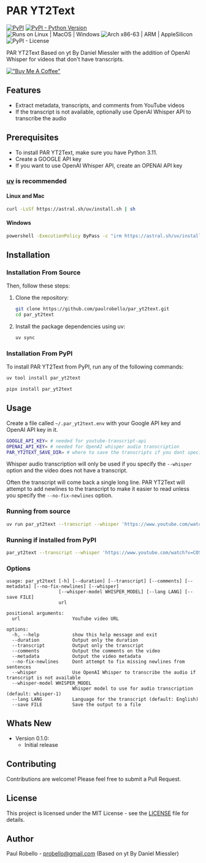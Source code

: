 # PAR YT2Text

[![PyPI](https://img.shields.io/pypi/v/par_yt2text)](https://pypi.org/project/par_yt2text/)
[![PyPI - Python Version](https://img.shields.io/pypi/pyversions/par_yt2text.svg)](https://pypi.org/project/par_yt2text/)  
![Runs on Linux | MacOS | Windows](https://img.shields.io/badge/runs%20on-Linux%20%7C%20MacOS%20%7C%20Windows-blue)
![Arch x86-63 | ARM | AppleSilicon](https://img.shields.io/badge/arch-x86--64%20%7C%20ARM%20%7C%20AppleSilicon-blue)  
![PyPI - License](https://img.shields.io/pypi/l/par_yt2text)

PAR YT2Text Based on yt By Daniel Miessler with the addition of OpenAI Whisper for videos that don't have transcripts.

[!["Buy Me A Coffee"](https://www.buymeacoffee.com/assets/img/custom_images/orange_img.png)](https://buymeacoffee.com/probello3)


## Features

- Extract metadata, transcripts, and comments from YouTube videos
- If the transcript is not available, optionally use OpenAI Whisper API to transcribe the audio


## Prerequisites

* To install PAR YT2Text, make sure you have Python 3.11.
* Create a GOOGLE API key
* If you want to use OpenAI Whisper API, create an OPENAI API key

### [uv](https://pypi.org/project/uv/) is recommended

#### Linux and Mac
```bash
curl -LsSf https://astral.sh/uv/install.sh | sh
```

#### Windows
```bash
powershell -ExecutionPolicy ByPass -c "irm https://astral.sh/uv/install.ps1 | iex"
```

## Installation

### Installation From Source

Then, follow these steps:

1. Clone the repository:
   ```bash
   git clone https://github.com/paulrobello/par_yt2text.git
   cd par_yt2text
   ```

2. Install the package dependencies using uv:
   ```bash
   uv sync
   ```

### Installation From PyPI

To install PAR YT2Text from PyPI, run any of the following commands:

```bash
uv tool install par_yt2text
```

```bash
pipx install par_yt2text
```

## Usage
Create a file called `~/.par_yt2text.env` with your Google API key and OpenAI API key in it.
```bash
GOOGLE_API_KEY= # needed for youtube-transcript-api
OPENAI_API_KEY= # needed for OpenAI whisper audio transcription
PAR_YT2TEXT_SAVE_DIR= # where to save the transcripts if you dont specify a folder in the --save option
```
Whisper audio transcription will only be used if you specify the `--whisper` option and the video does not have a transcript.

Often the transcript will come back a single long line. 
PAR YT2Text will attempt to add newlines to the transcript to make it easier to read unless you specify the `--no-fix-newlines` option.


### Running from source
```bash
uv run par_yt2text --transcript --whisper 'https://www.youtube.com/watch?v=COSpqsDjiiw'
```

### Running if installed from PyPI
```bash
par_yt2text --transcript --whisper 'https://www.youtube.com/watch?v=COSpqsDjiiw'
```

### Options
```
usage: par_yt2text [-h] [--duration] [--transcript] [--comments] [--metadata] [--no-fix-newlines] [--whisper]
                   [--whisper-model WHISPER_MODEL] [--lang LANG] [--save FILE]
                   url

positional arguments:
  url                   YouTube video URL

options:
  -h, --help            show this help message and exit
  --duration            Output only the duration
  --transcript          Output only the transcript
  --comments            Output the comments on the video
  --metadata            Output the video metadata
  --no-fix-newlines     Dont attempt to fix missing newlines from sentences
  --whisper             Use OpenAI Whisper to transcribe the audio if transcript is not available
  --whisper-model WHISPER_MODEL
                        Whisper model to use for audio transcription (default: whisper-1)
  --lang LANG           Language for the transcript (default: English)
  --save FILE           Save the output to a file
```


## Whats New
- Version 0.1.0:
  - Initial release

## Contributing

Contributions are welcome! Please feel free to submit a Pull Request.

## License

This project is licensed under the MIT License - see the [LICENSE](LICENSE) file for details.

## Author

Paul Robello - probello@gmail.com  (Based on yt By Daniel Miessler)
